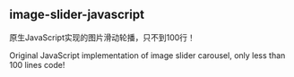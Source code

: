## image-slider-javascript

原生JavaScript实现的图片滑动轮播，只不到100行！


Original JavaScript implementation of image slider carousel, only less than 100 lines code!


